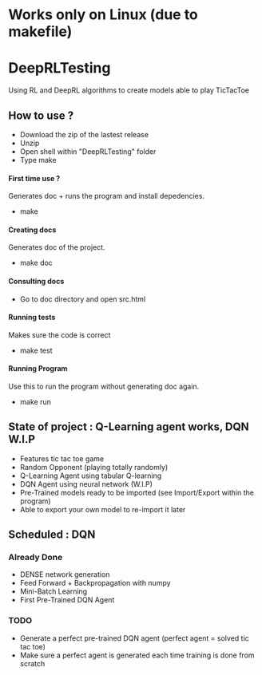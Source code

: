 # Works only on Linux (due to makefile)

# DeepRLTesting
Using RL and DeepRL algorithms to create models able to play TicTacToe


## How to use ?

- Download the zip of the lastest release
- Unzip
- Open shell within "DeepRLTesting" folder
- Type make

#### First time use ?
Generates doc + runs the program and install depedencies.
- make

#### Creating docs
Generates doc of the project.
- make doc

#### Consulting docs

- Go to doc directory and open src.html


#### Running tests
Makes sure the code is correct
- make test


#### Running Program
Use this to run the program without generating doc again.
- make run



## State of project : Q-Learning agent works, DQN W.I.P
- Features tic tac toe game
- Random Opponent (playing totally randomly)
- Q-Learning Agent using tabular Q-learning
- DQN Agent using neural network (W.I.P)
- Pre-Trained models ready to be imported (see Import/Export within the program)
- Able to export your own model to re-import it later


## Scheduled : DQN

### Already Done
- DENSE network generation
- Feed Forward + Backpropagation with numpy
- Mini-Batch Learning
- First Pre-Trained DQN Agent


### TODO
- Generate a perfect pre-trained DQN agent (perfect agent = solved tic tac toe)
- Make sure a perfect agent is generated each time training is done from scratch

